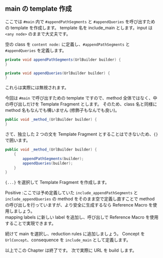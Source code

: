 ## main の template 作成

ここでは `#main` 内で `#appendPathSegments` と `#appendQueries` を呼び出すための template を作成します。
template 名を include_main とします。input は `<any node>` のままで大丈夫です。

空の class を `content node:` に定義し、`#appendPathSegments` と `#appendQueries` を定義します。

```java
private void appendPathSegments(UrlBuilder builder) {
}

private void appendQueries(UrlBuilder builder) {
}
```

これらは実際には無視されます。

今回は `#main` で呼び出すための template ですので、method 全体ではなく、中の呼び出しだけを Template Fragment とします。
そのため、class 名と同様に method 名もなんでも構いません (修飾子もなんでも良い)。

```java
public void _method_(UrlBuilder builder) {
}
```

さて、独立した 2 つの文を Template Fragment とすることはできないため、`{}` で囲います。

```java
public void _method_(UrlBuilder builder) {
    {
        appendPathSegments(builder);
        appendQueries(builder);
    }
}
```

`{...}` を選択して Template Fragment を作成します。

Positive
:ここでは予め定義していた `include_appendPathSegments` と `include_appendQueries` の method をそのまま空で定義し直すことで method の呼び出しを行っていますが、より安全に生成するなら Reference Macro を使用しましょう。<br>mapping labels に新しい label を追加し、呼び出しで Reference Macro を使用することで実現できます。


続けて main を選択し、reduction rules に追加しましょう。
Concept を `UrlConcept`、consequence を `include_main` として定義します。

以上でこの Chapter は終了です。
次で実際に URL を build します。

